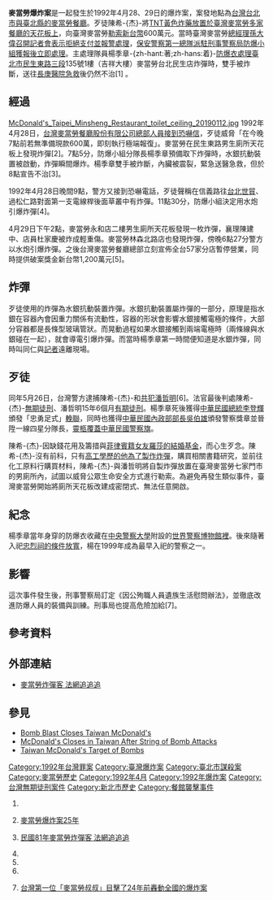 **麥當勞爆炸案**是一起發生於1992年4月28、29日的爆炸案，案發地點為[台灣](https://zh.wikipedia.org/wiki/台灣 "wikilink")[台北市與](https://zh.wikipedia.org/wiki/台北市 "wikilink")[臺北縣的](https://zh.wikipedia.org/wiki/臺北縣 "wikilink")[麥當勞餐廳](https://zh.wikipedia.org/wiki/麥當勞 "wikilink")。歹徒陳希-{杰}-將[TNT](../Page/三硝基甲苯.md "wikilink")[黃色炸藥放置於臺灣麥當勞多家餐廳的](https://zh.wikipedia.org/wiki/黃色炸藥 "wikilink")[天花板上](https://zh.wikipedia.org/wiki/天花板 "wikilink")，向臺灣麥當勞[勒索](https://zh.wikipedia.org/wiki/勒索 "wikilink")[新台幣](https://zh.wikipedia.org/wiki/新台幣 "wikilink")600萬元。當時臺灣麥當勞[總經理](https://zh.wikipedia.org/wiki/總經理 "wikilink")[孫大偉召開](../Page/孫大偉_\(企業家\).md "wikilink")[記者會表示拒絕支付並報警處理](https://zh.wikipedia.org/wiki/記者會 "wikilink")，[保安警察第一總隊派駐](https://zh.wikipedia.org/wiki/保安警察第一總隊 "wikilink")[刑事警察局防爆小組獲報後立即處理](https://zh.wikipedia.org/wiki/刑事警察局 "wikilink")。主處理隊員楊季章-{zh-hant:著;zh-hans:着}-[防爆衣處理](https://zh.wikipedia.org/wiki/防爆衣 "wikilink")[臺北市](../Page/臺北市.md "wikilink")[民生東路三段](https://zh.wikipedia.org/wiki/民生東路 "wikilink")135號1樓（吉祥大樓）麥當勞台北民生店炸彈時，雙手被炸斷，送往[長庚醫院](https://zh.wikipedia.org/wiki/長庚醫院 "wikilink")[急救](../Page/急救.md "wikilink")後仍然不治\[1\] 。

## 經過

[McDonald's_Taipei_Minsheng_Restaurant_toilet_ceiling_20190112.jpg](https://zh.wikipedia.org/wiki/File:McDonald's_Taipei_Minsheng_Restaurant_toilet_ceiling_20190112.jpg "fig:McDonald's_Taipei_Minsheng_Restaurant_toilet_ceiling_20190112.jpg") 1992年4月28日，[台灣麥當勞餐廳股份有限公司總部人員接到恐嚇信](https://zh.wikipedia.org/wiki/台灣麥當勞餐廳 "wikilink")，歹徒威脅「在今晚7點前若無準備現款600萬，即刻執行極端報復」。麥當勞在民生東路男生廁所天花板上發現炸彈\[2\]。7點5分，防爆小組分隊長楊季章預備取下炸彈時，水銀抗動裝置被啟動，炸彈瞬間爆炸。楊季章雙手被炸斷，內臟被震裂，緊急送醫急救，但於8點宣告不治\[3\]。

1992年4月28日晚間9點，警方又接到恐嚇電話，歹徒聲稱在信義路往[台北世貿](https://zh.wikipedia.org/wiki/台北世貿 "wikilink")、過松仁路對面第一支電線桿後面草叢中有炸彈。11點30分，防爆小組決定用水炮引爆炸彈\[4\]。

4月29日下午2點，麥當勞永和店二樓男生廁所天花板發現一枚炸彈，襄理陳建中、店員杜家慶被炸成輕重傷。麥當勞林森北路店也發現炸彈，傍晚6點27分警方以水炮引爆炸彈。之後台灣麥當勞餐廳總部立刻宣佈全台57家分店暫停營業，同時提供破案獎金新台幣1,200萬元\[5\]。

## 炸彈

歹徒使用的炸彈為水銀抗動裝置炸彈。水銀抗動裝置屬炸彈的一部分，原理是指水銀在容器內會因重力關係有流動性，容器的形狀會影響水銀接觸電極的條件，大部分容器都是長條型玻璃管狀。而晃動過程如果水銀接觸到兩端電極時（兩條線與水銀碰在一起），就會導電引爆炸彈。而當時楊季章第一時間便知道是水銀炸彈，同時叫同仁與[記者](../Page/記者.md "wikilink")遠離現場。

## 歹徒

同年5月26日，台灣警方逮捕陳希-{杰}-和[共犯](../Page/共犯.md "wikilink")[潘哲明](https://zh.wikipedia.org/wiki/潘哲明 "wikilink")\[6\]。法官最後判處陳希-{杰}-[無期徒刑](../Page/無期徒刑.md "wikilink")、潘哲明15年6個­月[有期徒刑](../Page/有期徒刑.md "wikilink")。楊季章死後獲得[中華民國總統](../Page/中華民國總統.md "wikilink")[李登輝](../Page/李登輝.md "wikilink")頒發「忠勇足式」[輓聯](https://zh.wikipedia.org/wiki/輓聯 "wikilink")，同時也獲得[中華民國內政部部長](https://zh.wikipedia.org/wiki/中華民國內政部部長 "wikilink")[吳伯雄](../Page/吳伯雄.md "wikilink")頒發警察獎章並晉陞一線四星分隊長，[靈柩覆蓋中華民國警察旗](https://zh.wikipedia.org/wiki/靈柩 "wikilink")。

陳希-{杰}-因缺錢花用及籌措與[菲律賓籍女友羅莎的結婚基金](https://zh.wikipedia.org/wiki/菲律賓 "wikilink")，而心生歹念。陳希-{杰}-沒有前科，只有[高工學歷的他為了製作炸彈](https://zh.wikipedia.org/wiki/高工 "wikilink")，購買相關書籍研究，並前往化工原料行購買材料，陳希-{杰}-與潘哲明將自製炸彈放置在臺灣麥當勞七家門市的男廁所內，試圖以威脅公眾生命安全方式進行勒索。為避免再發生類似事件，臺灣麥當勞開始將廁所天花板改建成密閉式、無法任意開啟。

## 紀念

楊季章當年身穿的防爆衣收藏在[中央警察大學](../Page/中央警察大學.md "wikilink")附設的[世界警察博物館裡](https://zh.wikipedia.org/wiki/世界警察博物館 "wikilink")。後來隨著入祀[忠烈祠的條件放寬](https://zh.wikipedia.org/wiki/忠烈祠_\(台灣\) "wikilink")，楊在1999年成為最早入祀的警察之一。

## 影響

這次事件發生後，刑事警察局訂定《因公殉職人員遺族生活慰問辦法》，並徹底改進防爆人員的裝備與訓練。刑事局也提高危險加給\[7\]。

## 參考資料

## 外部連結

  - [麥當勞炸彈客 法網追追追](http://www.youtube.com/watch?v=9NYeyYZUklg)

## 參見

  - [Bomb Blast Closes Taiwan McDonald's](http://news.google.com/newspapers?id=zxEVAAAAIBAJ&sjid=SgMEAAAAIBAJ&pg=4554,8030420&dq=taipei+bomb&hl=en)
  - [McDonald's Closes in Taiwan After String of Bomb Attacks](http://query.nytimes.com/gst/fullpage.html?res=9E0CE6D7173FF933A05757C0A964958260)
  - [Taiwan McDonald's Target of Bombs](http://news.google.com/newspapers?id=6LgSAAAAIBAJ&sjid=9vkDAAAAIBAJ&pg=7050,4118922&dq=taipei+bomb+mcdonalds&hl=en)

[Category:1992年台灣罪案](https://zh.wikipedia.org/wiki/Category:1992年台灣罪案 "wikilink") [Category:臺灣爆炸案](https://zh.wikipedia.org/wiki/Category:臺灣爆炸案 "wikilink") [Category:臺北市謀殺案](https://zh.wikipedia.org/wiki/Category:臺北市謀殺案 "wikilink") [Category:麥當勞歷史](https://zh.wikipedia.org/wiki/Category:麥當勞歷史 "wikilink") [Category:1992年4月](https://zh.wikipedia.org/wiki/Category:1992年4月 "wikilink") [Category:1992年爆炸案](https://zh.wikipedia.org/wiki/Category:1992年爆炸案 "wikilink") [Category:台灣無期徒刑案件](https://zh.wikipedia.org/wiki/Category:台灣無期徒刑案件 "wikilink") [Category:新北市歷史](https://zh.wikipedia.org/wiki/Category:新北市歷史 "wikilink") [Category:餐館襲擊事件](https://zh.wikipedia.org/wiki/Category:餐館襲擊事件 "wikilink")

1.

2.  [麥當勞爆炸案25年](http://www.cna.com.tw/news/firstnews/201704290076-1.aspx)

3.  [民國81年麥當勞炸彈客 法網追追追](http://news.cts.com.tw/cts/general/201012/201012240637942.html#.WQSL3hOGPIU)

4.
5.
6.

7.  [台灣第一位「麥當勞叔叔」目擊了24年前轟動全國的爆炸案](https://buzzorange.com/2016/12/22/the-first-mcdonalds-in-taiwan/)